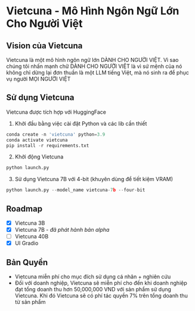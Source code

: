 # Vietcuna - Mô Hình Ngôn Ngữ Lớn Cho Người Việt
## Vision của Vietcuna
Vietcuna là một mô hình ngôn ngữ lớn DÀNH CHO NGƯỜI VIỆT. Vì sao chúng tôi nhấn mạnh chữ DÀNH CHO NGƯỜI VIỆT là vì sứ mệnh của nó không chỉ dừng lại đơn thuần là một LLM tiếng Việt, mà nó sinh ra để phục vụ người MỌI NGƯỜI VIỆT
## Sử dụng Vietcuna
Vietcuna được tích hợp với HuggingFace
1) Khởi đầu bằng việc cài đặt Python và các lib cần thiết
```python
conda create -n 'vietcuna' python=3.9
conda activate vietcuna
pip install -r requirements.txt
```
2) Khởi động Vietcuna
```python
python launch.py
```
3) Sử dụng Vietcuna 7B với 4-bit (khuyên dùng để tiết kiệm VRAM)
```python
python launch.py --model_name vietcuna-7b --four-bit
``` 
## Roadmap
- [x] Vietcuna 3B
- [x] Vietcuna 7B - _đã phát hành bản alpha_
- [ ] Vietcuna 40B
- [x] UI Gradio
## Bản Quyền
- Vietcuna miễn phí cho mục đích sử dụng cá nhân + nghiên cứu
- Đối với doanh nghiệp, Vietcuna sẽ miễn phí cho đến khi doanh nghiệp đạt tổng doanh thu hơn 50,000,000 VND với sản phẩm sử dụng Vietcuna. Khi đó Vietcuna sẽ có phí tác quyền 7% trên tổng doanh thu từ sản phẩm
